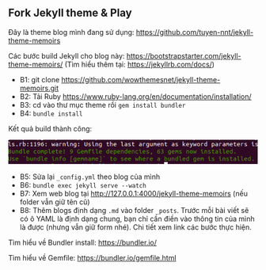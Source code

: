 ## Fork Jekyll theme & Play

Đây là theme blog mình đang sử dụng: https://github.com/tuyen-nnt/jekyll-theme-memoirs

Các bước build Jekyll cho blog này: https://bootstrapstarter.com/jekyll-theme-memoirs/
(Tìm hiểu thêm tại: https://jekyllrb.com/docs/)


* B1: git clone https://github.com/wowthemesnet/jekyll-theme-memoirs.git
* B2: Tải Ruby https://www.ruby-lang.org/en/documentation/installation/
* B3: cd vào thư mục theme rồi ``gem install bundler``
* B4: ``bundle install``

Kết quả build thành công:

![](img/bundle-install.png)

* B5: Sửa lại ``_config.yml`` theo blog của mình
* B6: ``bundle exec jekyll serve --watch``
* B7: Xem web blog tại http://127.0.0.1:4000/jekyll-theme-memoirs (nếu folder vẫn giữ tên cũ)
* B8: Thêm blogs định dạng ``.md`` vào folder ``_posts``. Trước mỗi bài viết sẽ có ô YAML là định dạng chung, bạn chỉ cần điền vào thông tin của mình là được (nhưng vẫn giữ form nhé). Chi tiết xem link các bước thực hiện.


Tìm hiểu về Bundler install: https://bundler.io/

Tìm hiểu về Gemfile: https://bundler.io/gemfile.html

